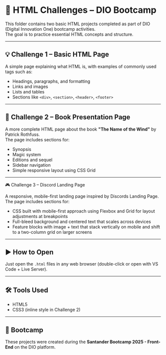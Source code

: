 # 📁 HTML Challenges – DIO Bootcamp

This folder contains two basic HTML projects completed as part of DIO (Digital Innovation One) bootcamp activities.  
The goal is to practice essential HTML concepts and structure.

---

## 💡 Challenge 1 – Basic HTML Page

A simple page explaining what HTML is, with examples of commonly used tags such as:

- Headings, paragraphs, and formatting
- Links and images
- Lists and tables
- Sections like `<div>`, `<section>`, `<header>`, `<footer>`

---

## 📘 Challenge 2 – Book Presentation Page

A more complete HTML page about the book **"The Name of the Wind"** by Patrick Rothfuss.  
The page includes sections for:

- Synopsis
- Magic system
- Editions and sequel
- Sidebar navigation
- Simple responsive layout using CSS Grid

---

🎮 Challenge 3 – Discord Landing Page

A responsive, mobile-first landing page inspired by Discords Landing Page.
The page includes sections for:

- CSS built with mobile-first approach using Flexbox and Grid for layout adjustments at breakpoints
- Full-bleed background and centered text that scales across devices
- Feature blocks with image + text that stack vertically on mobile and shift to a two-column grid on larger screens

---

## ▶️ How to Open

Just open the `.html` files in any web browser (double-click or open with VS Code + Live Server).

---

## 🛠️ Tools Used

- HTML5  
- CSS3 (inline style in Challenge 2)

---

## 📌 Bootcamp

These projects were created during the **Santander Bootcamp 2025 - Front-End** on the DIO platform.
